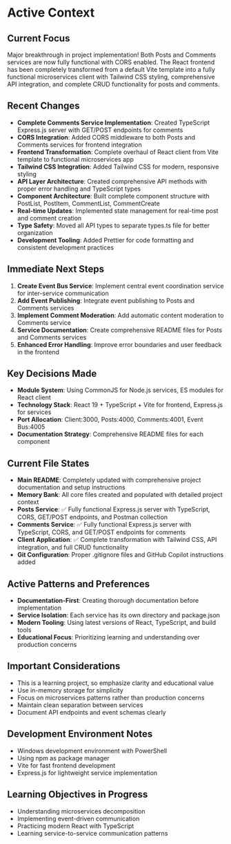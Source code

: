 # Active Context

## Current Focus
Major breakthrough in project implementation! Both Posts and Comments services are now fully functional with CORS enabled. The React frontend has been completely transformed from a default Vite template into a fully functional microservices client with Tailwind CSS styling, comprehensive API integration, and complete CRUD functionality for posts and comments.

## Recent Changes
- **Complete Comments Service Implementation**: Created TypeScript Express.js server with GET/POST endpoints for comments
- **CORS Integration**: Added CORS middleware to both Posts and Comments services for frontend integration
- **Frontend Transformation**: Complete overhaul of React client from Vite template to functional microservices app
- **Tailwind CSS Integration**: Added Tailwind CSS for modern, responsive styling
- **API Layer Architecture**: Created comprehensive API methods with proper error handling and TypeScript types
- **Component Architecture**: Built complete component structure with PostList, PostItem, CommentList, CommentCreate
- **Real-time Updates**: Implemented state management for real-time post and comment creation
- **Type Safety**: Moved all API types to separate types.ts file for better organization
- **Development Tooling**: Added Prettier for code formatting and consistent development practices

## Immediate Next Steps
1. **Create Event Bus Service**: Implement central event coordination service for inter-service communication
2. **Add Event Publishing**: Integrate event publishing to Posts and Comments services
3. **Implement Comment Moderation**: Add automatic content moderation to Comments service
4. **Service Documentation**: Create comprehensive README files for Posts and Comments services
5. **Enhanced Error Handling**: Improve error boundaries and user feedback in the frontend

## Key Decisions Made
- **Module System**: Using CommonJS for Node.js services, ES modules for React client
- **Technology Stack**: React 19 + TypeScript + Vite for frontend, Express.js for services
- **Port Allocation**: Client:3000, Posts:4000, Comments:4001, Event Bus:4005
- **Documentation Strategy**: Comprehensive README files for each component

## Current File States
- **Main README**: Completely updated with comprehensive project documentation and setup instructions
- **Memory Bank**: All core files created and populated with detailed project context
- **Posts Service**: ✅ Fully functional Express.js server with TypeScript, CORS, GET/POST endpoints, and Postman collection
- **Comments Service**: ✅ Fully functional Express.js server with TypeScript, CORS, and GET/POST endpoints for comments
- **Client Application**: ✅ Complete transformation with Tailwind CSS, API integration, and full CRUD functionality
- **Git Configuration**: Proper .gitignore files and GitHub Copilot instructions added

## Active Patterns and Preferences
- **Documentation-First**: Creating thorough documentation before implementation
- **Service Isolation**: Each service has its own directory and package.json
- **Modern Tooling**: Using latest versions of React, TypeScript, and build tools
- **Educational Focus**: Prioritizing learning and understanding over production concerns

## Important Considerations
- This is a learning project, so emphasize clarity and educational value
- Use in-memory storage for simplicity
- Focus on microservices patterns rather than production concerns
- Maintain clean separation between services
- Document API endpoints and event schemas clearly

## Development Environment Notes
- Windows development environment with PowerShell
- Using npm as package manager
- Vite for fast frontend development
- Express.js for lightweight service implementation

## Learning Objectives in Progress
- Understanding microservices decomposition
- Implementing event-driven communication
- Practicing modern React with TypeScript
- Learning service-to-service communication patterns

